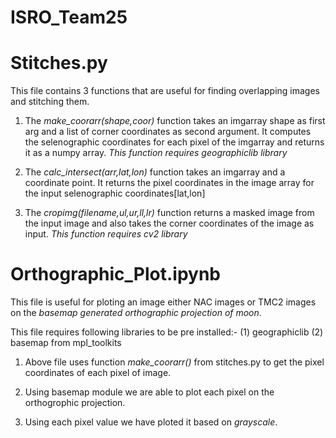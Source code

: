 # ISRO_Team25

# Stitches.py 
This file contains 3 functions that are useful for finding overlapping images and stitching them.

1. The *make_coorarr(shape,coor)* function takes an imgarray shape as first arg and a list of corner coordinates as second argument. It computes the selenographic coordinates for each pixel of the imgarray and returns it as a numpy array. 
*This function requires geographiclib library*

2. The *calc_intersect(arr,lat,lon)* function takes an imgarray and a coordinate point. It returns the pixel coordinates in the image array for the input selenographic coordinates[lat,lon]

3. The *cropimg(filename,ul,ur,ll,lr)* function returns a masked image from the input image and also takes the corner coordinates of the image as input.
*This function requires cv2 library*

# Orthographic_Plot.ipynb
This file is useful for ploting an image either NAC images or TMC2 images on the *basemap generated orthographic projection of moon*.

This file requires following libraries to be pre installed:-
(1) geographiclib
(2) basemap from mpl_toolkits

1. Above file uses function *make_coorarr()* from stitches.py to get the pixel coordinates of each pixel of image.

2. Using basemap module we are able to plot each pixel on the orthogrophic projection.

3. Using each pixel value we have ploted it based on *grayscale*. 
